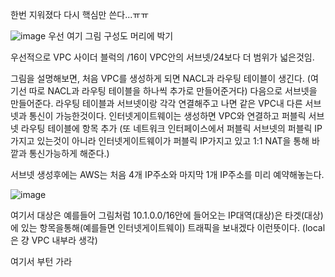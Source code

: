 한번 지워졌다 다시 핵심만 쓴다...ㅠㅠ

![image](https://user-images.githubusercontent.com/67897827/189288214-8ee69b3e-d460-40f6-87ed-fdd4aff918f0.png)
우선 여기 그림 구성도 머리에 박기

우선적으로 VPC 사이더 블럭의 /16이 VPC안의 서브넷/24보다 더 범위가 넓은것임.

그림을 설명해보면, 처음 VPC를 생성하게 되면 NACL과 라우팅 테이블이 생긴다. (여기선 따로 NACL과 라우팅 테이블을 하나씩 추가로 만들어준거다) 다음으로 서브넷을 만들어준다.
라우팅 테이블과 서브넷이랑 각각 연결해주고 나면 같은 VPC내 다른 서브넷과 통신이 가능한것이다.
인터넷게이트웨이는 생성하면 VPC와 연결하고 퍼블릭 서브넷 라우팅 테이블에 항목 추가 (또 네트워크 인터페이스에서 퍼블릭 서브넷의 퍼블릭 IP가지고 있는것이 아니라
인터넷게이트웨이가 퍼블릭 IP가지고 있고 1:1 NAT을 통해 바깥과 통신가능하게 해준다.)

서브넷 생성후에는 AWS는 처음 4개 IP주소와 마지막 1개 IP주소를 미리 예약해놓는다.

![image](https://user-images.githubusercontent.com/67897827/189292030-0e76153f-b306-4707-a501-f709f1537222.png)

여기서 대상은 예를들어 그림처럼 10.1.0.0/16안에 들어오는 IP대역(대상)은 타겟(대상)에 있는 항목을통해(예를들면 인터넷게이트웨이) 트래픽을 보내겠다 이런뜻이다.
(local은 걍 VPC 내부라 생각) 

여기서 부턴 가라
